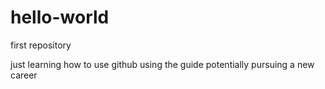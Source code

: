 # hello-world
first repository

just learning how to use github using the guide
potentially pursuing a new career
